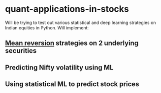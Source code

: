 # quant-applications-in-stocks

Will be trying to test out various statistical and deep learning strategies on Indian equities in Python.
Will implement:

## [Mean reversion](https://github.com/rajeshmprao/quant-applications-in-stocks/wiki/Mean-Reversion) strategies on 2 underlying securities
## Predicting Nifty volatility using ML
## Using statistical ML to predict stock prices
